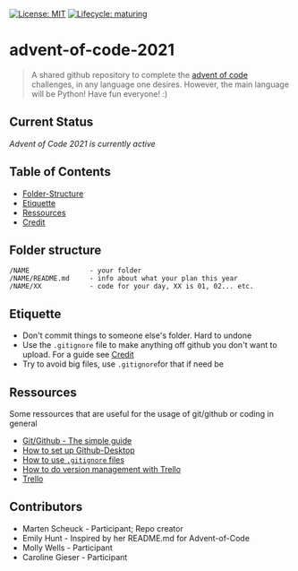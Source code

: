 [![License: MIT](https://img.shields.io/badge/License-MIT-yellow.svg)](https://opensource.org/licenses/MIT)
[![Lifecycle:
maturing](https://img.shields.io/badge/lifecycle-maturing-blue.svg)](https://www.tidyverse.org/lifecycle/#InProgress)
# advent-of-code-2021
>A shared github repository to complete the [advent of code](https://adventofcode.com/) challenges, in any language one desires. However, the main language will be Python!
>Have fun everyone! :)

## Current Status
_Advent of Code 2021 is currently active_

## Table of Contents
* [Folder-Structure](#Folder-Structure)
* [Etiquette](#Etiquette)
* [Ressources](#Ressources)
* [Credit](#Credit)

## Folder structure

```
/NAME               - your folder
/NAME/README.md     - info about what your plan this year
/NAME/XX            - code for your day, XX is 01, 02... etc.
```

## Etiquette
* Don't commit things to someone else's folder. Hard to undone
* Use the `.gitignore` file to make anything off github you don't want to upload. For a guide see [Credit](#Credit)
* Try to avoid big files, use `.gitignore`for that if need be

## Ressources
Some ressources that are useful for the usage of git/github or coding in general
* [Git/Github - The simple guide](https://rogerdudler.github.io/git-guide/)
* [How to set up Github-Desktop](https://docs.github.com/en/desktop/installing-and-configuring-github-desktop/installing-and-authenticating-to-github-desktop/setting-up-github-desktop)
* [How to use `.gitignore` files](https://git-scm.com/docs/gitignore)
* [How to do version management with Trello](https://planyway.com/blog/how-to-use-trello-for-project-management)
* [Trello](https://trello.com/)

## Contributors
* Marten Scheuck - Participant; Repo creator
* Emily Hunt - Inspired by her README.md for Advent-of-Code
* Molly Wells - Participant
* Caroline Gieser - Participant
